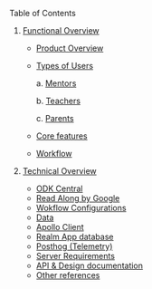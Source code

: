 Table of Contents

1. [Functional Overview](functional-overview.md)

    - [Product Overview](functional-overview.md#product-overview)
    - [Types of Users](functional-overview.md#types-of-users)
    
       a. [Mentors](functional-overview.md#1-mentors)

       b. [Teachers](functional-overview.md#2-teachers)

       c. [Parents](functional-overview.md#3-parents)

    - [Core features](functional-overview.md#core-features)
    - [Workflow](functional-overview.md#workflow)

2. [Technical Overview](technical-overview.md)  

     - [ODK Central](technical-overview.md#odk-central)
     - [Read Along by Google](technical-overview.md#google-read-along) 
     - [Wokflow Configurations](technical-overview.md)
     - [Data](technical-overview.md#data)
     - [Apollo Client](technical-overview.md#apollo-client) 
     - [Realm App database](technical-overview.md#realm) 
     - [Posthog (Telemetry)](technical-overview.md#posthog-telemetry) 
     - [Server Requirements](technical-overview.md#server-requirements)
     - [API & Design documentation](technical-overview.md#api-documentation) 
     - [Other references](technical-overview.md#other-references)